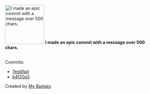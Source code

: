 <img src="https://my-badges.github.io/my-badges/epic-commit.png" alt="I made an epic commit with a message over 500 chars." title="I made an epic commit with a message over 500 chars." width="128">
<strong>I made an epic commit with a message over 500 chars.</strong>
<br><br>

Commits:

- <a href="https://github.com/Siddhant-K-code/deploy/commit/7eddfad53b9296b9b2403147b8fa9027812f4241">7eddfad</a>
- <a href="https://github.com/Siddhant-K-code/sourcegraph/commit/b4f20a3304d4341be7b17ecb9007e321dc8a3d6b">b4f20a3</a>


Created by <a href="https://github.com/my-badges/my-badges">My Badges</a>